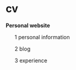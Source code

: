# cv

**Personal website**

<ul>1 personal information</ul>
<ul>2 blog</ul>
<ul>3 experience</ul>


